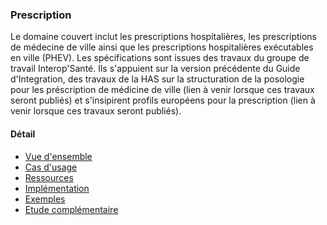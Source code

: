 ### Prescription

Le domaine couvert inclut les prescriptions hospitalières, les  prescriptions de médecine de ville ainsi que les prescriptions hospitalières exécutables en ville (PHEV).
Les spécifications sont issues des travaux du groupe de travail Interop'Santé. Ils s'appuient sur la version précédente du Guide d'Integration, des travaux de la HAS sur la structuration de la posologie pour les préscription de médicine de ville (lien à venir lorsque ces travaux seront publiés) et s'insipirent profils européens pour la prescription (lien à venir lorsque ces travaux seront publiés).

#### Détail

- [Vue d'ensemble](prescription-VueEnsemble.html)
- [Cas d'usage](prescription-CasUsage.html)
- [Ressources](prescription-Ressources.html)
- [Implémentation](prescription-Implementation.html)
- [Exemples](prescription-Exemples.html)
- [Etude complémentaire](prescription-EtudeComplementaire.html)
